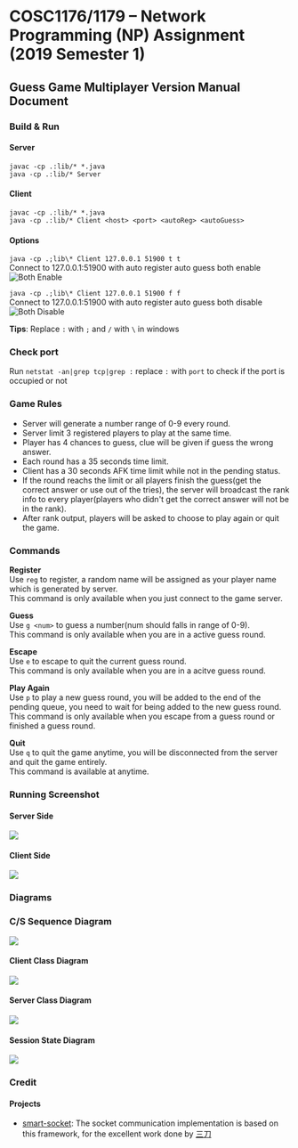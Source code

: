 # COSC1176/1179 – Network Programming (NP) Assignment (2019 Semester 1)

## Guess Game Multiplayer Version Manual Document

### Build & Run
#### Server  
``javac -cp .:lib/* *.java``  
``java -cp .:lib/* Server``  

#### Client     
``javac -cp .:lib/* *.java``  
``java -cp .:lib/* Client <host> <port> <autoReg> <autoGuess>`` 

#### Options  
``java -cp .;lib\* Client 127.0.0.1 51900 t t``  
Connect to 127.0.0.1:51900 with auto register auto guess both enable  
![Both Enable](demoPic/enableBoth.png)  

``java -cp .;lib\* Client 127.0.0.1 51900 f f``  
Connect to 127.0.0.1:51900 with auto register auto guess both disable  
![Both Disable](demoPic/disableBoth.png)  

**Tips**: Replace ``:`` with ``;`` and ``/`` with ``\`` in windows  

### Check port
Run ``netstat -an|grep tcp|grep :`` replace ``:`` with ``port`` to check if the port is occupied or not  

### Game Rules
- Server will generate a number range of 0-9 every round.
- Server limit 3 registered players to play at the same time.
- Player has 4 chances to guess, clue will be given if guess the wrong answer.
- Each round has a 35 seconds time limit.
- Client has a 30 seconds AFK time limit while not in the pending status.
- If the round reachs the limit or all players finish the guess(get the correct answer or use out of the tries), the server will broadcast the rank info to every player(players who didn't get the correct answer will not be in the rank).
- After rank output, players will be asked to choose to play again or quit the game.

### Commands
**Register**  
Use ``reg`` to register, a random name will be assigned as your player name which is generated by server.  
This command is only available when you just connect to the game server.  

**Guess**  
Use ``g <num>`` to guess a number(num should falls in range of 0-9).  
This command is only available when you are in a active guess round.  

**Escape**  
Use ``e`` to escape to quit the current guess round.  
This command is only available when you are in a acitve guess round.  

**Play Again**  
Use ``p`` to play a new guess round, you will be added to the end of the pending queue, you need to wait for being added to the new guess round.  
This command is only available when you escape from a guess round or finished a guess round.  

**Quit**  
Use ``q`` to quit the game anytime, you will be disconnected from the server and quit the game entirely.  
This command is available at anytime.  

### Running Screenshot
#### Server Side  
![](demoPic/ServerRunning.png)  

#### Client Side  
![](demoPic/ClientRunning.png)  

### Diagrams
### C/S Sequence Diagram
![](demoPic/CS%20Sequence%20Diagram.png)  

#### Client Class Diagram  
![](demoPic/ClientClassDiagram.png)  

#### Server Class Diagram  
![](demoPic/ServerClassDiagram.png)  

#### Session State Diagram
![](demoPic/ClientStateDiagram.png)  

### Credit
#### Projects

* [smart-socket](https://github.com/smartboot/smart-socket): The socket communication implementation is based on this
 framework, for the excellent work done by [三刀](https://gitee.com/qsyjcsxdl)
 